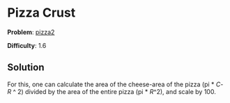 # Pizza Crust

**Problem**: [pizza2](https://open.kattis.com/problems/pizza2)

**Difficulty**: 1.6

## Solution

For this, one can calculate the area of the cheese-area of the pizza (pi \* *C*-*R* ^ 2) divided by the area of the entire pizza (pi \* *R*^2), and scale by 100.
